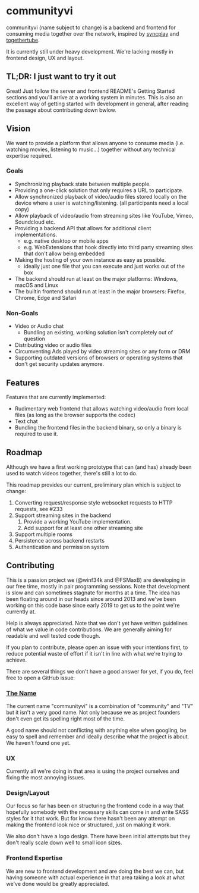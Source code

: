 # communityvi
communityvi (name subject to change) is a backend and frontend for consuming media together over the network, inspired by [syncplay](https://syncplay.pl) and [togethertube](https://togethertube.com/).

It is currently still under heavy development. We're lacking mostly in frontend design, UX and layout.

## TL;DR: I just want to try it out

Great! Just follow the server and frontend README's Getting Started sections and you'll arrive at a working system in minutes.
This is also an excellent way of getting started with development in general, after reading the passage about contributing down bwlow.

## Vision
We want to provide a platform that allows anyone to consume media (i.e. watching movies, listening to music...) together without any technical expertise required.

### Goals
* Synchronizing playback state between multiple people.
* Providing a one-click solution that only requires a URL to participate.
* Allow synchronized playback of video/audio files stored locally on the device where a user is watching/listening. (all participants need a local copy)
* Allow playback of video/audio from streaming sites like YouTube, Vimeo, Soundcloud etc.
* Providing a backend API that allows for additional client implementations.
	* e.g. native desktop or mobile apps
	* e.g. WebExtensions that hook directly into third party streaming sites that don't allow being embedded
* Making the hosting of your own instance as easy as possible.
	* ideally just one file that you can execute and just works out of the box
* The backend should run at least on the major platforms: Windows, macOS and Linux
* The builtin frontend should run at least in the major browsers: Firefox, Chrome, Edge and Safari

### Non-Goals
* Video or Audio chat
	* Bundling an existing, working solution isn't completely out of question
* Distributing video or audio files
* Circumventing Ads played by video streaming sites or any form or DRM
* Supporting outdated versions of browsers or operating systems that don't get security updates anymore.

## Features
Features that are currently implemented:
* Rudimentary web frontend that allows watching video/audio from local files (as long as the browser supports the codec)
* Text chat
* Bundling the frontend files in the backend binary, so only a binary is required to use it.

## Roadmap
Although we have a first working prototype that can (and has) already been used to watch videos together, there's still a lot to do.

This roadmap provides our current, preliminary plan which is subject to change:
1. Converting request/response style websocket requests to HTTP requests, see #233
2. Support streaming sites in the backend
	1. Provide a working YouTube implementation.
	2. Add support for at least one other streaming site
3. Support multiple rooms
4. Persistence across backend restarts
5. Authentication and permission system

## Contributing
This is a passion project we (@winf34k and @FSMaxB) are developing in our free time, mostly in pair programming sessions.
Note that development is slow and can sometimes stagnate for months at a time.
The idea has been floating around in our heads since around 2013 and we've been working on this code base since early 2019 to get us to the point we're currently at.

Help is always appreciated. Note that we don't yet have written guidelines of what we value in code contributions. We are generally aiming for readable and well tested code though.

If you plan to contribute, please open an issue with your intentions first, to reduce potential waste of effort if it isn't in line with what we're trying to achieve.

There are several things we don't have a good answer for yet, if you do, feel free to open a GitHub issue:

### [The Name](https://youtu.be/nmQxzBHmWjs?t=495)
The current name "communityvi" is a combination of "community" and "TV" but it isn't a very good name.
Not only because we as project founders don't even get its spelling right most of the time.

A good name should not conflicting with anything else when googling, be easy to spell and remember and ideally describe what the project is about. We haven't found one yet.

### UX
Currently all we're doing in that area is using the project ourselves and fixing the most annoying issues.

### Design/Layout
Our focus so far has been on structuring the frontend code in a way that hopefully somebody with the necessary skills can come in and write SASS styles for it that work.
But for know there hasn't been any attempt on making the frontend look nice or structured, just on making it work.

We also don't have a logo design. There have been initial attempts but they don't really scale down well to small icon sizes.

### Frontend Expertise
We are new to frontend development and are doing the best we can, but having someone with actual experience in that area taking a look at what we've done would be greatly appreciated.

